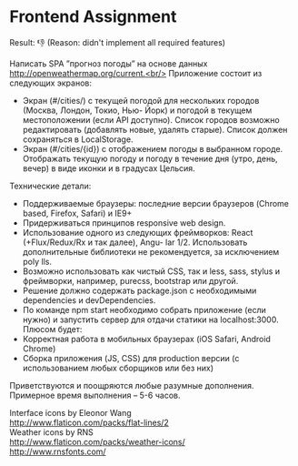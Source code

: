 # Frontend Assignment

Result: 👎 (Reason: didn't implement all required features)

Написать SPA ”прогноз погоды” на основе данных http://openweathermap.org/current.<br/>
Приложение состоит из следующих экранов:<br/>

* Экран (#/cities/) с текущей погодой для нескольких городов (Москва, Лондон, Токио, Нью- Йорк) и погодой в текущем местоположении (если API доступно). Список городов возможно редактировать (добавлять новые, удалять старые). Список должен сохраняться в LocalStorage.
* Экран (#/cities/{id}) с отображением погоды в выбранном городе. Отображать текущую погоду и погоду в течение дня (утро, день, вечер) в виде иконки и в градусах Цельсия.

Технические детали:<br/>

* Поддерживаемые браузеры: последние версии браузеров (Chrome based, Firefox, Safari) и IE9+
* Придерживаться принципов responsive web design.
* Использование одного из следующих фреймворков: React (+Flux/Redux/Rx и так далее), Angu- lar 1/2. Использовать дополнительные библиотеки не рекомендуется, за исключением poly lls.
* Возможно использовать как чистый CSS, так и less, sass, stylus и фреймворки, например, purecss, bootstrap или другой.
* Решение должно содержать package.json с необходимыми dependencies и devDependencies.
* По команде npm start необходимо собрать приложение (если нужно) и запустить сервер для
отдачи статики на localhost:3000. Плюсом будет:
* Корректная работа в мобильных браузерах (iOS Safari, Android Chrome)
* Сборка приложения (JS, CSS) для production версии (с использованием любых сборщиков или
без них)

Приветствуются и поощряются любые разумные дополнения.<br/>
Примерное время выполнения – 5-6 часов.<br/>

Interface icons by Eleonor Wang<br/>
http://www.flaticon.com/packs/flat-lines/2<br/>
Weather icons by RNS<br/>
http://www.flaticon.com/packs/weather-icons/<br/>
http://www.rnsfonts.com/
